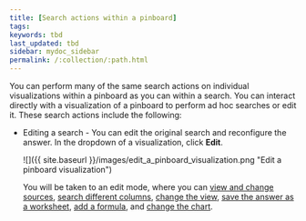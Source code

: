 ```yaml
---
title: [Search actions within a pinboard]
tags:
keywords: tbd
last_updated: tbd
sidebar: mydoc_sidebar
permalink: /:collection/:path.html
---
```

You can perform many of the same search actions on individual visualizations within a pinboard as you can within a search. You can interact directly with a visualization of a pinboard to perform ad hoc searches or edit it. These search actions include the following:

-   Editing a search - You can edit the original search and reconfigure the answer. In the dropdown of a visualization, click **Edit**.

     ![]({{ site.baseurl }}/images/edit_a_pinboard_visualization.png "Edit a pinboard visualization")

    You will be taken to an edit mode, where you can [view and change sources](../search/about-choosing-sources.html#), [search different columns](../search/about-the-search-bar.html#), [change the view](../../complex_searches/change-the-view.html#), [save the answer as a worksheet](../../complex_searches/about-query-on-query.html), [add a formula](../../complex_searches/add-formula-to-search.html#), and [change the chart](../search/change-the-chart.html#).
